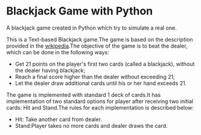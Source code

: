 # Blackjack Game with Python

A blackjack game created in Python which try to simulate a real one.

This is a Text-based Blackjack game.The game is based on the description provided in the [wikipedia](https://en.wikipedia.org/wiki/Blackjack).The objective of the game is to beat the dealer, which can be done in the following ways:

  - Get 21 points on the player's first two cards (called a blackjack), without the dealer having blackjack;
  - Reach a final score higher than the dealer without exceeding 21; 
  - Let the dealer draw additional cards until his or her hand exceeds 21.

The game is implemented with standard 1 deck of cards.It has implementation of two standard options for player after receiving two initial cards: Hit and Stand.The rules for each implementation is described below:
  - Hit: Take another card from dealer.
  - Stand:Player takes no more cards and dealer draws the card.
